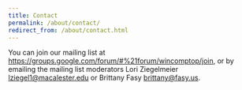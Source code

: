 ```yaml
---
title: Contact
permalink: /about/contact/
redirect_from: /about/contact.html
---
```


You can join our mailing list at https://groups.google.com/forum/#%21forum/wincomptop/join, 
or by emailing the mailing list moderators Lori Ziegelmeier <lziegel1@macalester.edu> or Brittany Fasy <brittany@fasy.us>.